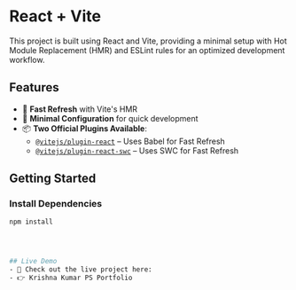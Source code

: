 # React + Vite

This project is built using React and Vite, providing a minimal setup with Hot Module Replacement (HMR) and ESLint rules for an optimized development workflow.

## Features

- 🚀 **Fast Refresh** with Vite's HMR  
- 🔧 **Minimal Configuration** for quick development  
- 📦 **Two Official Plugins Available**:
  - [`@vitejs/plugin-react`](https://github.com/vitejs/vite-plugin-react) – Uses Babel for Fast Refresh  
  - [`@vitejs/plugin-react-swc`](https://github.com/vitejs/vite-plugin-react-swc) – Uses SWC for Fast Refresh  

## Getting Started

### Install Dependencies
```sh
npm install




## Live Demo
- 🚀 Check out the live project here:
- 👉 Krishna Kumar PS Portfolio

